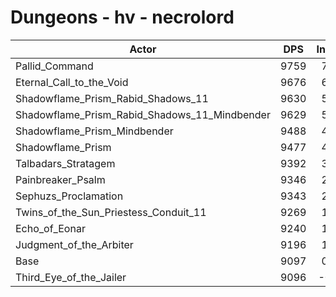 # Dungeons - hv - necrolord
| Actor | DPS | Increase |
|---|:---:|:---:|
|Pallid_Command|9759|7.28%|
|Eternal_Call_to_the_Void|9676|6.36%|
|Shadowflame_Prism_Rabid_Shadows_11|9630|5.86%|
|Shadowflame_Prism_Rabid_Shadows_11_Mindbender|9629|5.85%|
|Shadowflame_Prism_Mindbender|9488|4.30%|
|Shadowflame_Prism|9477|4.18%|
|Talbadars_Stratagem|9392|3.24%|
|Painbreaker_Psalm|9346|2.74%|
|Sephuzs_Proclamation|9343|2.70%|
|Twins_of_the_Sun_Priestess_Conduit_11|9269|1.89%|
|Echo_of_Eonar|9240|1.57%|
|Judgment_of_the_Arbiter|9196|1.09%|
|Base|9097|0.00%|
|Third_Eye_of_the_Jailer|9096|-0.01%|
